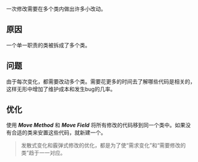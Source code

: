 一次修改需要在多个类内做出许多小改动。

## 原因

一个单一职责的类被拆成了多个类。

## 问题

由于每次变化，都需要改动多个类。需要花更多的时间去了解哪些代码是相关的，这样无形中增加了维护成本和发生bug的几率。

## 优化

使用 **_Move Method_** 和 **_Move Field_** 将所有修改的代码移到同一个类中。如果没有合适的类来安置这些代码，就新建一个。

> 发散式变化和霰弹式修改的优化，都是为了使“需求变化”和“需要修改的类”趋于一一对应。



